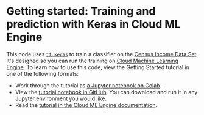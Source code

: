 # Getting started: Training and prediction with Keras in Cloud ML Engine

This code uses [`tf.keras`](https://www.tensorflow.org/guide/keras) to train a
classifier on the [Census Income Data
Set](https://archive.ics.uci.edu/ml/datasets/Census+Income). It's designed so
you can run the training on [Cloud Machine Learning
Engine](https://cloud.google.com/ml-engine). To learn how to use this code, view
the Getting Started tutorial in one of the following formats:

* Work through the tutorial as [a Jupyter notebook on
  Colab](https://colab.research.google.com/github/GoogleCloudPlatform/cloudml-samples/blob/master/notebooks/tf-keras/getting-started-keras.ipynb).
* View the [tutorial notebook in
  GitHub](../../notebooks/getting-started-keras.ipynb). You can download and run
  it in any Jupyter environment you would like.
* Read the [tutorial in the Cloud ML Engine
  documentation](https://cloud.google.com/ml-engine/docs/tensorflow/getting-started-keras).